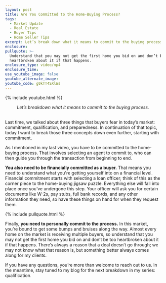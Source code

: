 ```yaml
---
layout: post
title: Are You Committed to the Home-Buying Process?
tags:
  - Market Update
  - Real Estate
  - Buyer Tips
  - Home Seller Tips
excerpt: Let’s break down what it means to commit to the buying process.
enclosure:
pullquote: >-
  Understand that you may not get the first home you bid on and don’t be too
  heartbroken about it if that happens.
enclosure_type: video/mp4
enclosure_time:
use_youtube_image: false
youtube_alternate_image:
youtube_code: g0kTT4SXlWs
---
```

{% include youtube.html %}

<center><em>Let&rsquo;s breakdown what it means to commit to the buying process.</em></center>

<center>&nbsp;</center>

Last time, we talked about three things that buyers fear in today’s market: commitment, qualification, and preparedness. In continuation of that topic, today I want to break those three concepts down even further, starting with commitment.

As I mentioned in my last video, you have to be committed to the home-buying process. That involves selecting an agent to commit to, who can then guide you through the transaction from beginning to end.&nbsp;

**You also need to be financially committed as a buyer.** That means you need to understand what you're getting yourself into on a financial level. Financial commitment starts with selecting a loan officer; think of this as the corner piece to the home-buying jigsaw puzzle. Everything else will fall into place once you’ve undergone this step. Your officer will ask you for certain documents like W-2s, pay stubs, full bank records, and any other information they need, so have these things on hand for when they request them.

{% include pullquote.html %}

Finally, **you need to personally commit to the process.** In this market, you’re bound to get some bumps and bruises along the way. Almost every home on the market is receiving multiple buyers, so understand that you may not get the first home you bid on and don’t be too heartbroken about it if that happens. There’s always a reason that a deal doesn’t go through; we may not know what that reason is, but something better always comes along for my clients.&nbsp;

If you have any questions, you’re more than welcome to reach out to us. In the meantime, stay tuned to my blog for the next breakdown in my series: qualification.
